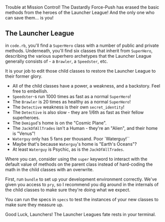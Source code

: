 Trouble at Mission Control! The Dastardly Force-Push has erased the basic methods from the heroes of the Launcher League! And the only one who can save them... is you!


## The Launcher League

in `code.rb`, you'll find a `SuperHero` class with a number of public and private methods. Underneath, you'll find six classes that inherit from `SuperHero`, describing the various superhero archetypes that the Launcher League generally consists of - a `Brawler`, a `Speedster`, etc.

It is your job to edit those child classes to restore the Launcher League to their former glory.

- All of the child classes have a power, a weakness, and a backstory.  Feel free to embellish.
- `Speedster`-s run 1000 times as fast as a normal `SuperHero`!
- The `Brawler` is 20 times as healthy as a normal `SuperHero`!
- The `Detective` weakness is their own `secret_identity`!
- The `Detective` is also slow - they are 1/6th as fast as their fellow superheroes.
- The `Demigod`'s home is on the "Cosmic Plane".
- The `JackOfAllTrades` isn't a Human - they're an "Alien", and their home is "Venus"!
- `Waterguy` only has 5 fans per thousand. Poor `Waterguy!``
- Maybe that's because `Waterguy`'s home is "Earth's Oceans"?
- At least `Waterguy` is Psychic, as is the `JackOfAllTrades`.

Where you can, consider using the `super` keyword to interact with the default value of methods on the parent class instead of hard-coding the math in the child classes with an overwrite.

First, run `bundle` to set up your development environment correctly. We've given you access to `pry`, so I recommend you dig around in the internals of the child classes to make sure they're doing what we expect.

You can run the specs in `specs` to test the instances of your new classes to make sure they measure up.

Good Luck, Launchers! The Launcher Leagues fate rests in your terminal.
